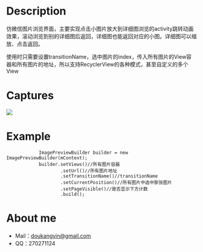 # Description

仿微信图片浏览界面，主要实现点击小图片放大到详细图浏览的activity跳转动画效果，滚动浏览到别的详细图后返回，详细图也能返回对应的小图。详细图可以缩放、点击返回。

使用时只需要设置transitionName，选中图片的index，传入所有图片的View容器和所有图片的地址，所以支持RecyclerView的各种模式，甚至自定义的多个View

# Captures
![][image-1]


# Example
                ImagePreviewBuilder builder = new ImagePreviewBuilder(mContext);
                builder.setViews()//所有图片容器
                        .setUrl()//所有图片地址
                        .setTransitionName()//transitionName
                        .setCurrentPosition()//所有图片中选中那张图片
                        .setPageVisible()//是否显示下方计数
                        .build();
# About me
- Mail：[doukangyin@gmail.com][1]
- QQ：270271124



[1]:	mailto:doukangyin@gmail.com

[image-1]:	https://raw.githubusercontent.com/HydrDdEtiNy/MaterialImageBrowser/master/captures/demo.gif
